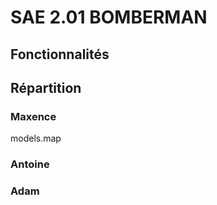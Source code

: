 # SAE 2.01 BOMBERMAN

## Fonctionnalités

## Répartition

### Maxence
models.map

### Antoine

### Adam